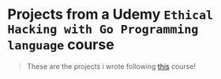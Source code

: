 # Projects from a Udemy `Ethical Hacking with Go Programming language` course
> These are the projects i wrote following [this](https://www.udemy.com/course/golang-hacking) course!
